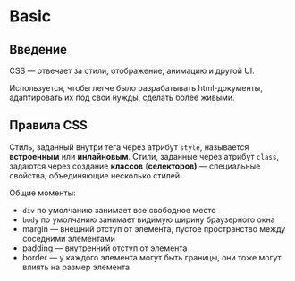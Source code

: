 # Basic

## Введение

CSS — отвечает за стили, отображение, анимацию и другой UI.

Используется, чтобы легче было разрабатывать html-документы, адаптировать их под свои нужды, сделать более живыми.

## Правила CSS

Стиль, заданный внутри тега через атрибут `style`, называется **встроенным** или **инлайновым**. Стили, заданные через атрибут `class`, задаются через создание **классов** (**селекторов)** — специальные свойства, объединяющие несколько стилей.

Общие моменты:

* `div` по умолчанию занимает все свободное место
* `body` по умолчанию занимает видимую ширину браузерного окна
* margin — внешний отступ от элемента, пустое пространство между соседними элементами
* padding — внутренний отступ от элемента
* border — у каждого элемента могут быть границы, они тоже могут влиять на размер элемента
